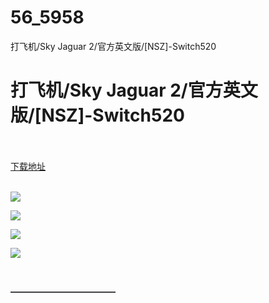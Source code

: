 # 56_5958
打飞机/Sky Jaguar 2/官方英文版/[NSZ]-Switch520
# 打飞机/Sky Jaguar 2/官方英文版/[NSZ]-Switch520
 <br/></br>
[下载地址](https://www.switch520.cc/article/5958 "下载地址")
<br/></br>

<p><img src="https://www.switch520.cc/muke_img/upload_art_editor_20201023-1_27913f95b27bba3b30975f633bcda305.jpg"></p>
<p><img src="https://www.switch520.cc/muke_img/upload_art_editor_20201023-1_3ec3383786c4156557b1f248ea39e2d2.jpg"></p>
<p><img src="https://www.switch520.cc/muke_img/upload_art_editor_20201023-1_d253cd0478d2ade38f7297ba860db7ba.jpg"></p>
<p><img src="https://www.switch520.cc/muke_img/upload_art_editor_20201023-1_ba1d191af99992d775ce960acdfc1e09.jpg"></p>
<p><span><strong> &nbsp;<br></strong></span></p>
<p></p>
<p></p>
<p><span><strong>————————————</strong></span></p>
